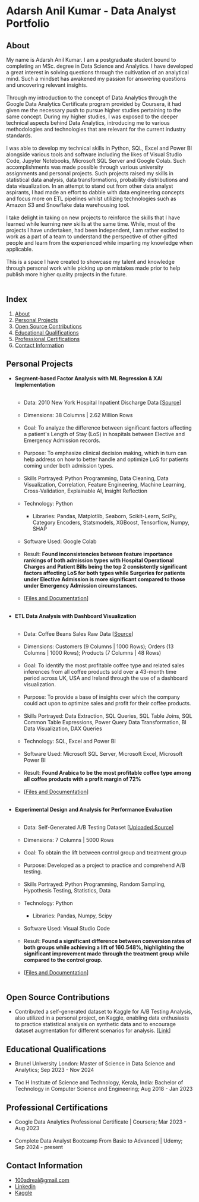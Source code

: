 # Adarsh Anil Kumar - Data Analyst Portfolio

## About
My name is Adarsh Anil Kumar. I am a postgraduate student bound to completing an MSc. degree in Data Science and Analytics. I have developed a great interest in solving questions through the cultivation of an analytical mind. Such a mindset has awakened my passion for answering questions and uncovering relevant insights.<br><br>
Through my introduction to the concept of Data Analytics through the Google Data Analytics Certificate program provided by Coursera, it had given me the necessary push to pursue higher studies pertaining to the same concept. During my higher studies, I was exposed to the deeper technical aspects behind Data Analytics, introducing me to various methodologies and technologies that are relevant for the current industry standards.<br><br>
I was able to develop my technical skills in Python, SQL, Excel and Power BI alongside various tools and software including the likes of Visual Studio Code, Jupyter Notebooks, Microsoft SQL Server and Google Colab. Such accomplishments was made possible through various university assignments and personal projects. Such projects raised my skills in statistical data analysis, data transformations, probability distributions and data visualization. In an attempt to stand out from other data analyst aspirants, I had made an effort to dabble with data engineering concepts and focus more on ETL pipelines whilst utilizing technologies such as Amazon S3 and Snowflake data warehousing tool.<br><br>
I take delight in taking on new projects to reinforce the skills that I have learned while learning new skills at the same time. While, most of the projects I have undertaken, had been independent, I am rather excited to work as a part of a team to understand the perspective of other gifted people and learn from the experienced while imparting my knowledge when applicable.<br><br> 
This is a space I have created to showcase my talent and knowledge through personal work while picking up on mistakes made prior to help publish more higher quality projects in the future.<br><br>

## Index
1. [About](https://github.com/adarsh-142/DA-Portfolio/blob/main/README.md#about)<br>
2. [Personal Projects](https://github.com/adarsh-142/DA-Portfolio/blob/main/README.md#personal-projects)<br>
3. [Open Source Contributions](https://github.com/adarsh-142/DA-Portfolio/blob/main/README.md#open-source-contributions)<br>
3. [Educational Qualifications](https://github.com/adarsh-142/DA-Portfolio/blob/main/README.md#educational-qualifications)<br>
4. [Professional Certifications](https://github.com/adarsh-142/DA-Portfolio/blob/main/README.md#professional-certifications)<br>
5. [Contact Information](https://github.com/adarsh-142/DA-Portfolio/blob/main/README.md#contact-information)<br>

## Personal Projects
- **Segment-based Factor Analysis with ML Regression & XAI Implementation**<br><br>
  - Data: 2010 New York Hospital Inpatient Discharge Data [[Source](https://www.kaggle.com/datasets/thedevastator/2010-new-york-state-hospital-inpatient-discharge)]<br><br>
  - Dimensions: 38 Columns | 2.62 Million Rows<br><br>
  - Goal: To analyze the difference between significant factors affecting a patient's Length of Stay (LoS) in hospitals between Elective and Emergency Admission records.<br><br>
  - Purpose: To emphasize clinical decision making, which in turn can help address on how to better handle and optimize LoS for patients coming under both admission types.<br><br>
  - Skills Portrayed: Python Programming, Data Cleaning, Data Visualization, Correlation, Feature Engineering, Machine Learning, Cross-Validation, Explainable AI, Insight Reflection<br><br>
  - Technology: Python<br><br>
    - Libraries: Pandas, Matplotlib, Seaborn, Scikit-Learn, SciPy, Category Encoders, Statsmodels, XGBoost, Tensorflow, Numpy, SHAP<br><br>
  - Software Used: Google Colab<br><br>
  - Result: **Found inconsistencies between feature importance rankings of both admission types with Hospital Operational Charges and Patient Bills being the top 2 consistently significant factors affecting LoS for both types while Surgeries for patients under Elective Admission is more significant compared to those under Emergency Admission circumstances.**<br><br>
  - [[Files and Documentation](https://github.com/adarsh-142/Projects/tree/main/Segment-based%20Factor%20Analysis%20with%20ML%20Regression%20and%20XAI%20Implementation)]<br><br>

- **ETL Data Analysis with Dashboard Visualization**<br><br>
  - Data: Coffee Beans Sales Raw Data [[Source](https://www.kaggle.com/datasets/saadharoon27/coffee-bean-sales-raw-dataset)]<br><br>
  - Dimensions: Customers (9 Columns | 1000 Rows); Orders (13 Columns | 1000 Rows); Products (7 Columns | 48 Rows)<br><br>
  - Goal: To identify the most profitable coffee type and related sales inferences from all coffee products sold over a 43-month time period across UK, USA and Ireland through the use of a dashboard visualization.<br><br>
  - Purpose: To provide a base of insights over which the company could act upon to optimize sales and profit for their coffee products.<br><br>
  - Skills Portrayed: Data Extraction, SQL Queries, SQL Table Joins, SQL Common Table Expressions, Power Query Data Transformation, BI Data Visualization, DAX Queries<br><br>
  - Technology: SQL, Excel and Power BI<br><br>
  - Software Used: Microsoft SQL Server, Microsoft Excel, Microsoft Power BI<br><br>
  - Result: **Found Arabica to be the most profitable coffee type among all coffee products with a profit margin of 72%**<br><br>
  - [[Files and Documentation](https://github.com/adarsh-142/Projects/tree/main/ETL%20Data%20Analysis%20with%20Dashboard%20Visualization)]<br><br>

- **Experimental Design and Analysis for Performance Evaluation**<br><br>
  - Data: Self-Generated A/B Testing Dataset [[Uploaded Source](https://www.kaggle.com/datasets/adarsh0806/ab-testing-practice)]<br><br>
  - Dimensions: 7 Columns | 5000 Rows<br><br>
  - Goal: To obtain the lift between control group and treatment group <br><br>
  - Purpose: Developed as a project to practice and comprehend A/B testing.<br><br>
  - Skills Portrayed: Python Programming, Random Sampling, Hypothesis Testing, Statistics, Data <br><br>
  - Technology: Python<br><br>
    - Libraries: Pandas, Numpy, Scipy<br><br>
  - Software Used: Visual Studio Code<br><br>
  - Result: **Found a significant difference between conversion rates of both groups while achieving a lift of 160.548%, highlighting the significant improvement made through the treatment group while compared to the control group.**<br><br>
  - [[Files and Documentation](https://github.com/adarsh-142/Projects/tree/main/Experimental%20Design%20and%20Analysis%20for%20Performance%20E)]<br><br>

## Open Source Contributions
- Contributed a self-generated dataset to Kaggle for A/B Testing Analysis, also utilized in a personal project, on Kaggle, enabling data 
  enthusiasts to practice statistical analysis on synthetic data and to encourage dataset augmentation for different scenarios for 
  analysis. [[Link](https://www.kaggle.com/datasets/adarsh0806/ab-testing-practice)]<br>
  
## Educational Qualifications
- Brunel University London: Master of Science in Data Science and Analytics; Sep 2023 - Nov 2024<br><br>
- Toc H Institute of Science and Technology, Kerala, India: Bachelor of Technology in Computer Science and Engineering; Aug 2018 - Jan 2023<br>

## Professional Certifications
- Google Data Analytics Professional Certificate | Coursera; Mar 2023 - Aug 2023<br><br>
- Complete Data Analyst Bootcamp From Basic to Advanced | Udemy; Sep 2024 - present<br>

## Contact Information
- 100adreal@gmail.com
- [Linkedin](https://www.linkedin.com/in/adarsh-anil-kumar-734675216)
- [Kaggle](https://www.kaggle.com/adarsh0806)

